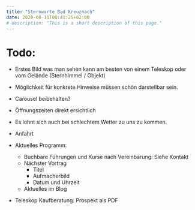 ```yaml
---
title: "Sternwarte Bad Kreuznach"
date: 2020-08-11T00:41:25+02:00
# description: "This is a short description of this page."
---
```

# Todo:
- Erstes Bild was man sehen kann am besten von einem Teleskop oder vom Gelände (Sternhimmel / Objekt)
- Möglichkeit für konkrete Hinweise müssen schön darstellbar sein.
- Carousel beibehalten?
- Öffnungszeiten direkt ersichtlich
- Es lohnt sich auch bei schlechtem Wetter zu uns zu kommen.
- Anfahrt
- Aktuelles Programm:
    - Buchbare Führungen und Kurse nach Vereinbarung: Siehe Kontakt
    - Nächster Vortrag
        - Titel
        - Aufmacherbild
        - Datum und Uhrzeit
    - Aktuelles im Blog

- Teleskop Kaufberatung: Prospekt als PDF

